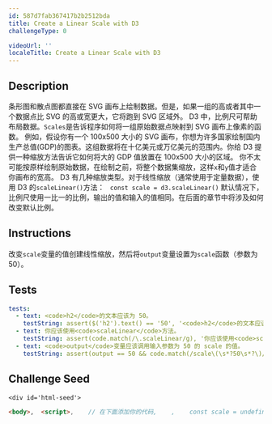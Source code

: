 ```yaml
---
id: 587d7fab367417b2b2512bda
title: Create a Linear Scale with D3
challengeType: 0

videoUrl: ''
localeTitle: Create a Linear Scale with D3
---
```


## Description
<section id='description'>
条形图和散点图都直接在 SVG 画布上绘制数据。但是，如果一组的高或者其中一个数据点比 SVG 的高或宽更大，它将跑到 SVG 区域外。
D3 中，比例尺可帮助布局数据。<code>Scales</code>是告诉程序如何将一组原始数据点映射到 SVG 画布上像素的函数。
例如，假设你有一个 100x500 大小的 SVG 画布，你想为许多国家绘制国内生产总值(GDP)的图表。这组数据将在十亿美元或万亿美元的范围内。你给 D3 提供一种缩放方法告诉它如何将大的 GDP 值放置在 100x500 大小的区域。
你不太可能按原样绘制原始数据，在绘制之前，将整个数据集缩放，这样<code>x</code>和<code>y</code>值才适合你画布的宽高。
D3 有几种缩放类型。对于线性缩放（通常使用于定量数据），使用 D3 的<code>scaleLinear()</code>方法：
<code> const scale = d3.scaleLinear()</code>
默认情况下，比例尺使用一比一的比例，输出的值和输入的值相同。在后面的章节中将涉及如何改变默认比例。
</section>

## Instructions
<section id='instructions'>
改变<code>scale</code>变量的值创建线性缩放，然后将<code>output</code>变量设置为<code>scale</code>函数（参数为 50）。
</section>

## Tests
<section id='tests'>

```yml
tests:
  - text: <code>h2</code>的文本应该为 50。
    testString: assert($('h2').text() == '50', '<code>h2</code>的文本应该为 50。');
  - text: 你应该使用<code>scaleLinear</code>方法。
    testString: assert(code.match(/\.scaleLinear/g), '你应该使用<code>scaleLinear</code>方法。');
  - text: <code>output</code>变量应该调用输入参数为 50 的 scale 的值。
    testString: assert(output == 50 && code.match(/scale\(\s*?50\s*?\)/g), '<code>output</code>变量应该为参数为 50 的<code>scale</code>函数的值。');

```

</section>

## Challenge Seed
<section id='challengeSeed'>

    <div id='html-seed'>
```html
<body>,  <script>,    // 在下面添加你的代码,    ,    const scale = undefined; // 在这里创建 scale ,    const output = scale(); // 在这里用一个参数调用 scale ,    ,    // 在上面添加你的代码,    ,    d3.select("body"),      .append("h2"),      .text(output);,  ,  </script>,</body>
```





</div>





</section>

              